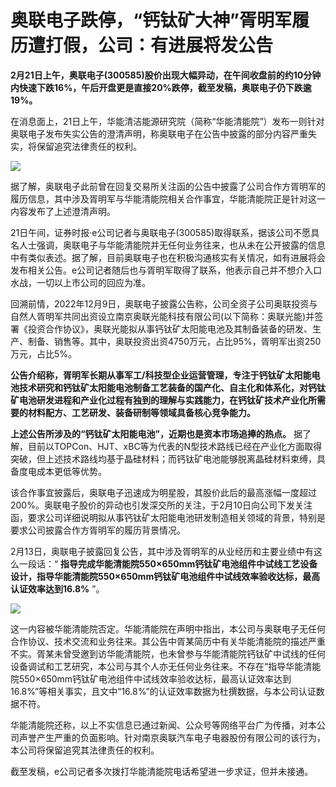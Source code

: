 # 奥联电子跌停，“钙钛矿大神”胥明军履历遭打假，公司：有进展将发公告

**2月21日上午，奥联电子(300585)股价出现大幅异动，在午间收盘前的约10分钟内快速下跌16%，午后开盘更是直接20%跌停，截至发稿，奥联电子仍下跌逾19%。**

在消息面上，21日上午，华能清洁能源研究院（简称“华能清能院”）发布一则针对奥联电子发布失实公告的澄清声明，称奥联电子在公告中披露的部分内容严重失实，将保留追究法律责任的权利。

![](https://inews.gtimg.com/newsapp_bt/0/15679169767/1000)

据了解，奥联电子此前曾在回复交易所关注函的公告中披露了公司合作方胥明军的履历信息，其中涉及胥明军与华能清能院相关合作事宜，华能清能院正是针对这一内容发布了上述澄清声明。

21日午间，证券时报·e公司记者与奥联电子(300585)取得联系，据该公司不愿具名人士强调，奥联电子与华能清能院并无任何业务往来，也从未在公开披露的信息中有类似表述。据了解，目前奥联电子也在积极沟通核实有关情况，如有进展将会发布相关公告。e公司记者随后也与胥明军取得了联系，他表示自己并不想介入口水战，一切以上市公司的回应为准。

回溯前情，2022年12月9日，奥联电子披露公告称，公司全资子公司奥联投资与自然人胥明军共同出资设立南京奥联光能科技有限公司(以下简称：奥联光能)并签署《投资合作协议》，奥联光能拟从事钙钛矿太阳能电池及其制备装备的研发、生产、制备、销售等。其中，奥联投资出资4750万元，占比95%，胥明军出资250万元，占比5%。

**公告介绍称，胥明军长期从事军工/科技型企业运营管理，专注于钙钛矿太阳能电池技术研究和钙钛矿太阳能电池制备工艺装备的国产化、自主化和体系化，对钙钛矿电池研发进程和产业化过程有独到的理解与实践能力，在钙钛矿技术产业化所需要的材料配方、工艺研发、装备研制等领域具备核心竞争能力。**

**上述公告所涉及的“钙钛矿太阳能电池”，近期也是资本市场追捧的热点。**
据了解，目前以TOPCon、HJT、xBC等为代表的N型技术路线已经在产业化方面取得突破，但上述技术路线均基于晶硅材料；而钙钛矿电池能够脱离晶硅材料束缚，具备度电成本更低等优势。

该合作事宜披露后，奥联电子迅速成为明星股，其股价此后的最高涨幅一度超过200%。奥联电子股价的异动也引发深交所的关注，于2月10日向公司下发关注函，要求公司详细说明拟从事钙钛矿太阳能电池研发制造相关领域的背景，特别是要求公司披露合作方胥明军的履历背景情况。

2月13日，奥联电子披露回复公告，其中涉及胥明军的从业经历和主要业绩中有这么一段话：“
**指导完成华能清能院550×650mm钙钛矿电池组件中试线工艺设备设计，指导华能清能院550×650mm钙钛矿电池组件中试线效率验收达标，最高认证效率达到16.8%**
”。

![](https://inews.gtimg.com/newsapp_bt/0/15679169878/1000)

这一内容被华能清能院否定。华能清能院在声明中指出，本公司与奥联电子无任何合作协议、技术交流和业务往来。其公告中胥某简历中有关华能清能院的描述严重不实。胥某未曾受邀到访华能清能院，也未曾参与华能清能院钙钛矿中试线的任何设备调试和工艺研究，本公司与其个人亦无任何业务往来。不存在“指导华能清能院550×650mm钙钛矿电池组件中试线效率验收达标，最高认证效率达到16.8%”等相关事实，且文中“16.8%”的认证效率数据为杜撰数据，与本公司认证数据不符。

华能清能院还称，以上不实信息已通过新闻、公众号等网络平台广为传播，对本公司声誉产生严重的负面影响。针对南京奥联汽车电子电器股份有限公司的该行为，本公司将保留追究其法律责任的权利。

截至发稿，e公司记者多次拨打华能清能院电话希望进一步求证，但并未接通。

